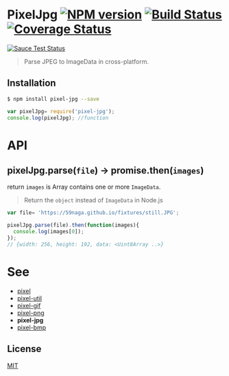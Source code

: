 # PixelJpg [![NPM version][npm-image]][npm] [![Build Status][travis-image]][travis] [![Coverage Status][coveralls-image]][coveralls]

[![Sauce Test Status][sauce-image]][sauce]

> Parse JPEG to ImageData in cross-platform.

## Installation
```bash
$ npm install pixel-jpg --save
```
```js
var pixelJpg= require('pixel-jpg');
console.log(pixelJpg); //function
```

# API

## pixelJpg.parse(`file`) -> promise.then(`images`)

return `images` is Array contains one or more `ImageData`.
> Return the `object` instead of `ImageData` in Node.js

```js
var file= 'https://59naga.github.io/fixtures/still.JPG';

pixelJpg.parse(file).then(function(images){
  console.log(images[0]);
});
// {width: 256, height: 192, data: <Uint8Array ..>}
```

# See
* [pixel](https://github.com/59naga/pixel/)
* [pixel-util](https://github.com/59naga/pixel-util/)
* [pixel-gif](https://github.com/59naga/pixel-gif-/)
* [pixel-png](https://github.com/59naga/pixel-png/)
* __pixel-jpg__
* [pixel-bmp](https://github.com/59naga/pixel-bmp/)

License
---
[MIT][License]

[License]: http://59naga.mit-license.org/

[sauce-image]: http://soysauce.berabou.me/u/59798/pixel-jpg.svg?large
[sauce]: https://saucelabs.com/u/59798
[npm-image]:https://img.shields.io/npm/v/pixel-jpg.svg?style=flat-square
[npm]: https://npmjs.org/package/pixel-jpg
[travis-image]: http://img.shields.io/travis/59naga/pixel-jpg.svg?style=flat-square
[travis]: https://travis-ci.org/59naga/pixel-jpg
[coveralls-image]: http://img.shields.io/coveralls/59naga/pixel-jpg.svg?style=flat-square
[coveralls]: https://coveralls.io/r/59naga/pixel-jpg?branch=master